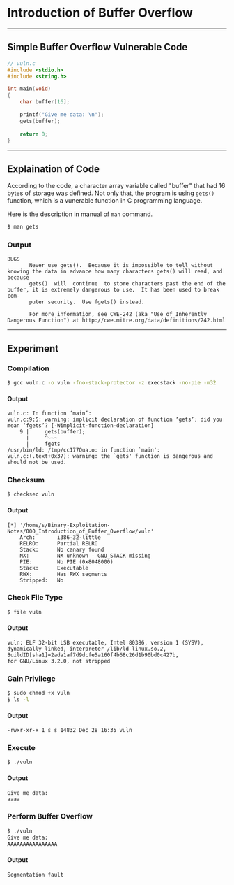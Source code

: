 # Introduction of Buffer Overflow

---
## Simple Buffer Overflow Vulnerable Code
```c
// vuln.c
#include <stdio.h>
#include <string.h>

int main(void)
{
    char buffer[16];

    printf("Give me data: \n");
    gets(buffer);
    
    return 0;
}
```

---
## Explaination of Code
According to the code, a character array variable called "buffer" that had 16 bytes of storage was defined.
Not only that, the program is using `gets()` function, which is a vunerable function in C programming language.

Here is the description in manual of `man` command.
```bash
$ man gets
```

### Output
```text
BUGS
       Never use gets().  Because it is impossible to tell without knowing the data in advance how many characters gets() will read, and because
       gets()  will  continue  to store characters past the end of the buffer, it is extremely dangerous to use.  It has been used to break com‐
       puter security.  Use fgets() instead.

       For more information, see CWE-242 (aka "Use of Inherently Dangerous Function") at http://cwe.mitre.org/data/definitions/242.html
```

---
## Experiment

### Compilation
```bash
$ gcc vuln.c -o vuln -fno-stack-protector -z execstack -no-pie -m32
```

#### Output
```text
vuln.c: In function ‘main’:
vuln.c:9:5: warning: implicit declaration of function ‘gets’; did you mean ‘fgets’? [-Wimplicit-function-declaration]
    9 |     gets(buffer);
      |     ^~~~
      |     fgets
/usr/bin/ld: /tmp/cc177Qua.o: in function `main':
vuln.c:(.text+0x37): warning: the `gets' function is dangerous and should not be used.
```

### Checksum
```bash
$ checksec vuln
```

#### Output
```text
[*] '/home/s/Binary-Exploitation-Notes/000_Introduction_of_Buffer_Overflow/vuln'
    Arch:       i386-32-little
    RELRO:      Partial RELRO
    Stack:      No canary found
    NX:         NX unknown - GNU_STACK missing
    PIE:        No PIE (0x8048000)
    Stack:      Executable
    RWX:        Has RWX segments
    Stripped:   No
```

### Check File Type
```bash
$ file vuln
```

#### Output
```text
vuln: ELF 32-bit LSB executable, Intel 80386, version 1 (SYSV),
dynamically linked, interpreter /lib/ld-linux.so.2, BuildID[sha1]=2ada1af7d9dcfe5a160f4b68c26d1b90bd0c427b,
for GNU/Linux 3.2.0, not stripped
```

### Gain Privilege
```bash
$ sudo chmod +x vuln
$ ls -l
```

#### Output
```text
-rwxr-xr-x 1 s s 14832 Dec 28 16:35 vuln
```

### Execute
```bash
$ ./vuln
```

#### Output
```text
Give me data:
aaaa
```

### Perform Buffer Overflow
```bash
$ ./vuln
Give me data:
AAAAAAAAAAAAAAAA
```

#### Output
```bash
Segmentation fault
```

